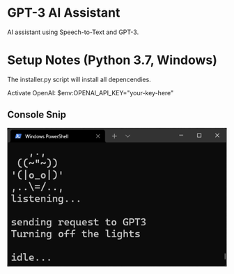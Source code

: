 # GPT-3 AI Assistant
AI assistant using Speech-to-Text and GPT-3.

# Setup Notes (Python 3.7, Windows)
The installer.py script will install all depencendies. 

Activate OpenAI:
$env:OPENAI_API_KEY="your-key-here"

## Console Snip 
![Console Snip](snip.png "Console Snip")
